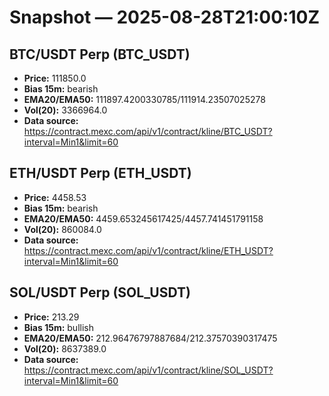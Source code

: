 # Snapshot — 2025-08-28T21:00:10Z

## BTC/USDT Perp (BTC_USDT)
- **Price:** 111850.0
- **Bias 15m:** bearish
- **EMA20/EMA50:** 111897.4200330785/111914.23507025278
- **Vol(20):** 3366964.0
- **Data source:** https://contract.mexc.com/api/v1/contract/kline/BTC_USDT?interval=Min1&limit=60

## ETH/USDT Perp (ETH_USDT)
- **Price:** 4458.53
- **Bias 15m:** bearish
- **EMA20/EMA50:** 4459.653245617425/4457.741451791158
- **Vol(20):** 860084.0
- **Data source:** https://contract.mexc.com/api/v1/contract/kline/ETH_USDT?interval=Min1&limit=60

## SOL/USDT Perp (SOL_USDT)
- **Price:** 213.29
- **Bias 15m:** bullish
- **EMA20/EMA50:** 212.96476797887684/212.37570390317475
- **Vol(20):** 8637389.0
- **Data source:** https://contract.mexc.com/api/v1/contract/kline/SOL_USDT?interval=Min1&limit=60
